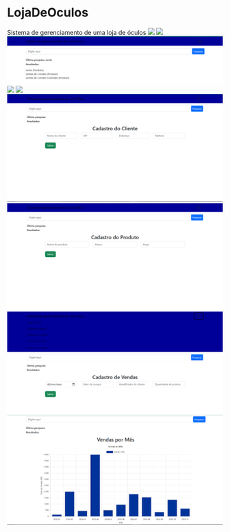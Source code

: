 # LojaDeOculos
Sistema de gerenciamento de uma loja de óculos
<img src="loja_oculos/pág_inicial.png">
<img src="loja_oculos/pág_inicial2.png">
<img src="loja_oculos/pesquisa.png">
<img src="loja_oculos/editar1.png">
<img src="loja_oculos/editar2.png">
<img src="loja_oculos/cd_clientes.png">
<img src="loja_oculos/cd_produtos.png">
<img src="loja_oculos/cd_vendas.png">
<img src="loja_oculos/grafico.png">
